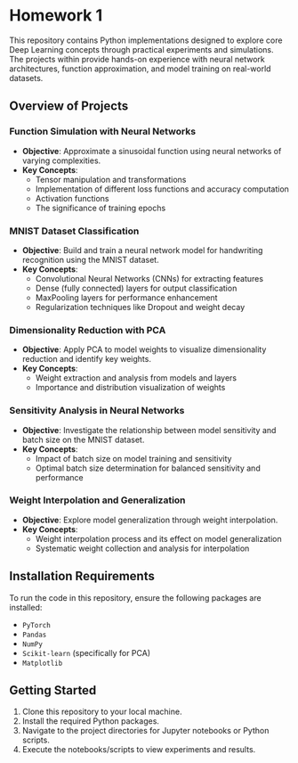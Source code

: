 # Homework 1

This repository contains Python implementations designed to explore core Deep Learning concepts through practical experiments and simulations. The projects within provide hands-on experience with neural network architectures, function approximation, and model training on real-world datasets.

## Overview of Projects

### Function Simulation with Neural Networks

- **Objective**: Approximate a sinusoidal function using neural networks of varying complexities.
- **Key Concepts**:
  - Tensor manipulation and transformations
  - Implementation of different loss functions and accuracy computation
  - Activation functions
  - The significance of training epochs

### MNIST Dataset Classification

- **Objective**: Build and train a neural network model for handwriting recognition using the MNIST dataset.
- **Key Concepts**:
  - Convolutional Neural Networks (CNNs) for extracting features
  - Dense (fully connected) layers for output classification
  - MaxPooling layers for performance enhancement
  - Regularization techniques like Dropout and weight decay

### Dimensionality Reduction with PCA

- **Objective**: Apply PCA to model weights to visualize dimensionality reduction and identify key weights.
- **Key Concepts**:
  - Weight extraction and analysis from models and layers
  - Importance and distribution visualization of weights

### Sensitivity Analysis in Neural Networks

- **Objective**: Investigate the relationship between model sensitivity and batch size on the MNIST dataset.
- **Key Concepts**:
  - Impact of batch size on model training and sensitivity
  - Optimal batch size determination for balanced sensitivity and performance

### Weight Interpolation and Generalization

- **Objective**: Explore model generalization through weight interpolation.
- **Key Concepts**:
  - Weight interpolation process and its effect on model generalization
  - Systematic weight collection and analysis for interpolation

## Installation Requirements

To run the code in this repository, ensure the following packages are installed:

- `PyTorch`
- `Pandas`
- `NumPy`
- `Scikit-learn` (specifically for PCA)
- `Matplotlib`

## Getting Started

1. Clone this repository to your local machine.
2. Install the required Python packages.
3. Navigate to the project directories for Jupyter notebooks or Python scripts.
4. Execute the notebooks/scripts to view experiments and results.

